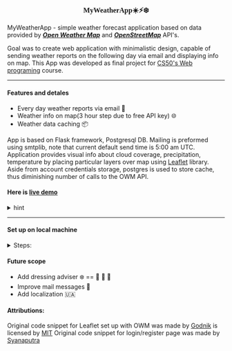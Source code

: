 
<strong><h3 style="font-family:'Exo';cursor:pointer;text-decoration: none;text-align:center;">MyWeatherApp:sunny::zap::snowflake:</h3></strong>


MyWeatherApp - simple weather forecast application based on data provided  by ***[Open Weather Map][1]*** and ***[OpenStreetMap][2]*** API's.

Goal was to create web application with minimalistic design, capable of sending weather reports on the following day via email and displaying info on map. 
This App was developed as final project for [CS50's Web programing][3] course.

---
#### Features and detales

* Every day weather reports via email :e-mail:
* Weather info on map(3 hour step due to free API key) :globe_with_meridians:
* Weather data caching :package:

App is based on Flask framework, Postgresql DB.  Mailing is preformed using smtplib, note that current default send time is 5:00 am UTC. Application provides visual info about cloud coverage, precipitation, temperature by placing particular layers over map using [Leaflet][4] library. Aside from account credentials storage, postgres is used to store cache, thus diminishing number of calls to the OWM API.

#### Here is [live demo][5]

<details><summary style="cursor:pointer;">hint</summary>

To start tracking:
![start track](examples/99.PNG)

To stop tracking:
![start track](examples/10.png)

</details>

---
#### Set up on local machine

<details><summary style="cursor:pointer;">Steps:</summary>

#### Step 1

First you would need to set up DB, use Docker for that.
After cloning repo via git ```git clone https://github.com/qwerith/Weather-Project``` use following comands:
![docker-compose](examples/1.PNG)

After container has been composed, open pg admin in the browser, log in

![log in](examples\2.png)

(default credentials are ```yuriisorokin98@gmail.com``` and ```weatherapp```)

Create server
![create server](examples/3.PNG)
![create server](examples/4.PNG)

On Linux and macOS host name ```localhost``` should work fine, on Windows following steps should be done:  
```docker ps``` than ```docker inspect``` + postgres container id

![create server](examples/44.PNG)



Host name should == to ```"IPAddress"``` value.
![create server](examples/55.PNG)


Username should be changed to ```postgres```
Default password == ```weatherapp```

Open query tool and paste contents of ```SQL.txt``` file from ```Weather_project``` folder, run to create DB tables.
![create server](examples/66.PNG)

#### Step 2
Install dependencies
![create server](examples/77.PNG)
Note that path to requirements.txt will be different!

#### Step 3
Create ```.env``` file in your ```Weather_project``` folder and set up next credentials:
![create server](examples/88.PNG)
Note that FLASK_SECRED_KEY can be omitted!

#### Step 4
Launch app.py file, you may need to start flask with this commands:
Bash = ```$ export FLASK_APP=app```
```$ flask run```

CMD = ```> set FLASK_APP=app```<br>```> flask run```

Powershell = ```> $env:FLASK_APP = "app"```<br>```> flask run```
</details>

#### Future scope
- Add dressing adviser :snowflake: == :coat: :scarf: :gloves:
- Improve mail messages :incoming_envelope:
- Add localization :ukraine:



[1]: (https://openweathermap.org)
[2]: (https://www.openstreetmap.org)
[3]: (https://cs50.harvard.edu/web/2020)
[4]: (https://leafletjs.com)
[5]: (https://github.com/qwerith/Weather-Project)

#### Attributions:
Original code snippet for Leaflet set up with OWM was made by [Godnik](https://github.com/owm-inc/VANE-intro/blob/master/apps/leaflet-owm.html) is licensed by [MIT](https://opensource.org/licenses/MIT)
Original code snippet for login/register page was made by [Syanaputra]("https://bootsnipp.com/syanaputra")
